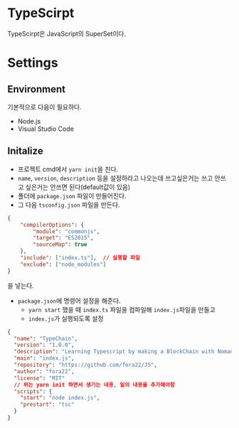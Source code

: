 # TypeScirpt
TypeScirpt은 JavaScript의 SuperSet이다.
# Settings
## Environment
기본적으로 다음이 필요하다.
- Node.js
- Visual Studio Code
## Initalize
- 프로젝트 cmd에서 `yarn init`을 친다.
- `name`, `version`, `description` 등을 설정하라고 나오는데 쓰고싶은거는 쓰고 안쓰고 싶은거는 안쓰면 된다(default값이 있음)
- 폴더에 `package.json` 파일이 만들어진다.
- 그 다음 `tsconfig.json` 파일을 만든다.
```json
{
    "compilerOptions": {
        "module": "commonjs",
        "target": "ES2015",
        "sourceMap": true       
    },
    "include": ["index.ts"],  // 실행할 파일
    "exclude": ["node_modules"]
} 
```
을 넣는다.
- `package.json`에 명령어 설정을 해준다.
  - `yarn start` 했을 때 `index.ts` 파일을 컴파일해 `index.js`파일을 만들고
  - `index.js`가 실행되도록 설정
```json
{
  "name": "TypeChain",
  "version": "1.0.0",
  "description": "Learning Typescript by making a BlockChain with NomadCoders",
  "main": "index.js",
  "repository": "https://github.com/fora22/JS",
  "author": "fora22",
  "license": "MIT"
  // 위는 yarn init 하면서 생기는 내용, 밑의 내용을 추가해야함
  "scripts": {
    "start": "node index.js",
    "prestart": "tsc"
  }
}

```